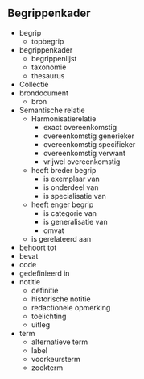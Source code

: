 ## Begrippenkader

* begrip
  * topbegrip
* begrippenkader
  * begrippenlijst
  * taxonomie
  * thesaurus
* Collectie
* brondocument
  * bron
* Semantische relatie
  * Harmonisatierelatie
    * exact overeenkomstig
    * overeenkomstig generieker
    * overeenkomstig specifieker
    * overeenkomstig verwant
    * vrijwel overeenkomstig
  * heeft breder begrip
    * is exemplaar van
    * is onderdeel van
    * is specialisatie van
  * heeft enger begrip
    * is categorie van
    * is generalisatie van
    * omvat
  * is gerelateerd aan
* behoort tot
* bevat
* code
* gedefinieerd in
* notitie
  * definitie
  * historische notitie
  * redactionele opmerking
  * toelichting
  * uitleg
* term
  * alternatieve term
  * label
  * voorkeursterm
  * zoekterm

